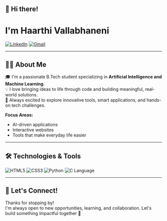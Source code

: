 ## 👋 Hi there!

# I'm Haarthi Vallabhaneni

[![LinkedIn](https://img.shields.io/badge/Connect_on_LinkedIn-0A66C2?style=flat-square&logo=linkedin&logoColor=white)](https://www.linkedin.com/in/haarthi-vallabhaneni-83a27828b/)
[![Gmail](https://img.shields.io/badge/Email_Me-EA4335?style=flat-square&logo=gmail&logoColor=white)](mailto:haarthivallabhaneni13@gmail.com)

---

## 🧑‍💻 About Me

🎓 I'm a passionate B.Tech student specializing in **Artificial Intelligence and Machine Learning**.  
💡 I love bringing ideas to life through code and building meaningful, real-world solutions.  
🚀 Always excited to explore innovative tools, smart applications, and hands-on tech challenges.

**Focus Areas:**  
- AI-driven applications  
- Interactive websites  
- Tools that make everyday life easier

---

## 🛠️ Technologies & Tools

![HTML5](https://img.shields.io/badge/HTML5-E44D26?style=flat-square&logo=html5&logoColor=white)
![CSS3](https://img.shields.io/badge/CSS3-264DE4?style=flat-square&logo=css3&logoColor=white)
![Python](https://img.shields.io/badge/Python-3776AB?style=flat-square&logo=python&logoColor=white)
![C Language](https://img.shields.io/badge/C_Language-00599C?style=flat-square&logo=c&logoColor=white)

---

## 🤝 Let's Connect!

Thanks for stopping by!  
I'm always open to new opportunities, learning, and collaboration. Let's build something impactful together 🚀


<!--
**HaarthiV13/HaarthiV13** is a ✨ _special_ ✨ repository because its `README.md` (this file) appears on your GitHub profile.

Here are some ideas to get you started:

- 🔭 I’m currently working on ...
- 🌱 I’m currently learning ...
- 👯 I’m looking to collaborate on ...
- 🤔 I’m looking for help with ...
- 💬 Ask me about ...
- 📫 How to reach me: ...
- 😄 Pronouns: ...
- ⚡ Fun fact: ...
-->
